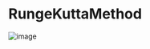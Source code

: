 # RungeKuttaMethod
![image](https://user-images.githubusercontent.com/71120846/170014290-2cc5c59d-bd54-4a4d-a6a0-5c3b8d298902.png)
